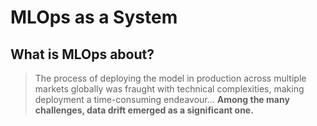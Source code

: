 # MLOps as a System

## What is MLOps about?

> The process of deploying the model in production across multiple markets globally was fraught with technical complexities, making deployment a time-consuming endeavour... **Among the many challenges, data drift emerged as a significant one.**

